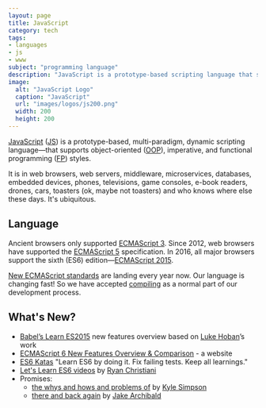 ```yaml
---
layout: page
title: JavaScript
category: tech
tags:
- languages
- js
- www
subject: "programming language"
description: "JavaScript is a prototype-based scripting language that supports object-oriented, imperative, and functional programming styles."
image:
  alt: "JavaScript Logo"
  caption: "JavaScript"
  url: "images/logos/js200.png"
  width: 200
  height: 200
---
```


[JavaScript](https://developer.mozilla.org/en-US/docs/Web/JavaScript)
([JS](https://en.wikipedia.org/wiki/JavaScript))
is a prototype-based, multi-paradigm, dynamic scripting language—that
supports object-oriented
([OOP](http://searchsoa.techtarget.com/definition/object-oriented-programming)),
imperative, and functional programming
([FP](https://wiki.haskell.org/Functional_programming))
styles.

It is in web browsers, web servers, middleware, microservices, databases,
embedded devices, phones, televisions, game consoles, e-book readers,
drones, cars, toasters (ok, maybe not toasters) and who knows where else these days.
It's ubiquitous.

Language
--------

Ancient browsers only supported
[ECMAScript 3](http://www-archive.mozilla.org/js/language/E262-3.pdf).
Since 2012, web browsers have supported the
[ECMAScript 5](http://www.ecma-international.org/ecma-262/5.1/)
specification.
In 2016, all major browsers support the sixth (ES6)
edition—[ECMAScript 2015](http://www.ecma-international.org/ecma-262/6.0/).

[New ECMAScript standards](https://github.com/tc39/ecma262/)
are landing every year now.
Our language is changing fast! So we have accepted
[compiling]({{site.baseurl}}tech/compilers.html)
as a normal part of our development process.

What's New?
-----
* [Babel’s Learn ES2015](https://babeljs.io/docs/learn-es2015/) new features overview based on [Luke Hoban](https://mobile.twitter.com/lukehoban)’s work
* [ECMAScript 6 New Features Overview & Comparison](http://es6-features.org/) - a website
* [ES6 Katas](http://es6katas.org/) "Learn ES6 by doing it. Fix failing tests. Keep all learnings."
* [Let's Learn ES6  videos](https://www.youtube.com/playlist?list=PL57atfCFqj2h5fpdZD-doGEIs0NZxeJTX) by [Ryan Christiani](http://ryanchristiani.com/)
* Promises:
    * [the whys and hows and problems of](https://blog.getify.com/promises-part-1/) by [Kyle Simpson](https://mobile.twitter.com/getify)
    * [there and back again](http://www.html5rocks.com/en/tutorials/es6/promises/) by [Jake Archibald](https://mobile.twitter.com/jaffathecake)
